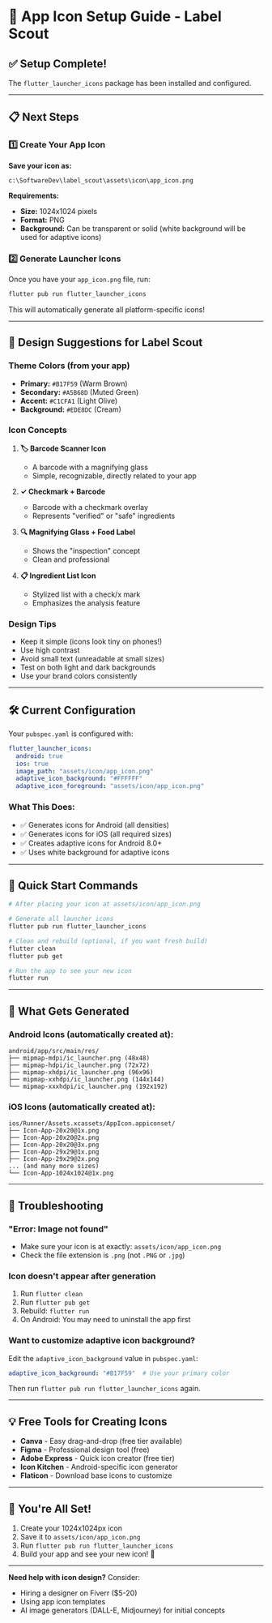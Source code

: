 # 📱 App Icon Setup Guide - Label Scout

## ✅ Setup Complete!

The `flutter_launcher_icons` package has been installed and configured.

---

## 📋 Next Steps

### 1️⃣ Create Your App Icon

**Save your icon as:**
```
c:\SoftwareDev\label_scout\assets\icon\app_icon.png
```

**Requirements:**
- **Size:** 1024x1024 pixels
- **Format:** PNG
- **Background:** Can be transparent or solid (white background will be used for adaptive icons)

### 2️⃣ Generate Launcher Icons

Once you have your `app_icon.png` file, run:

```bash
flutter pub run flutter_launcher_icons
```

This will automatically generate all platform-specific icons!

---

## 🎨 Design Suggestions for Label Scout

### Theme Colors (from your app)
- **Primary:** `#B17F59` (Warm Brown)
- **Secondary:** `#A5B68D` (Muted Green)
- **Accent:** `#C1CFA1` (Light Olive)
- **Background:** `#EDE8DC` (Cream)

### Icon Concepts
1. **🏷️ Barcode Scanner Icon**
   - A barcode with a magnifying glass
   - Simple, recognizable, directly related to your app

2. **✓ Checkmark + Barcode**
   - Barcode with a checkmark overlay
   - Represents "verified" or "safe" ingredients

3. **🔍 Magnifying Glass + Food Label**
   - Shows the "inspection" concept
   - Clean and professional

4. **📋 Ingredient List Icon**
   - Stylized list with a check/x mark
   - Emphasizes the analysis feature

### Design Tips
- Keep it simple (icons look tiny on phones!)
- Use high contrast
- Avoid small text (unreadable at small sizes)
- Test on both light and dark backgrounds
- Use your brand colors consistently

---

## 🛠️ Current Configuration

Your `pubspec.yaml` is configured with:

```yaml
flutter_launcher_icons:
  android: true
  ios: true
  image_path: "assets/icon/app_icon.png"
  adaptive_icon_background: "#FFFFFF"
  adaptive_icon_foreground: "assets/icon/app_icon.png"
```

### What This Does:
- ✅ Generates icons for Android (all densities)
- ✅ Generates icons for iOS (all required sizes)
- ✅ Creates adaptive icons for Android 8.0+
- ✅ Uses white background for adaptive icons

---

## 🎯 Quick Start Commands

```bash
# After placing your icon at assets/icon/app_icon.png

# Generate all launcher icons
flutter pub run flutter_launcher_icons

# Clean and rebuild (optional, if you want fresh build)
flutter clean
flutter pub get

# Run the app to see your new icon
flutter run
```

---

## 📁 What Gets Generated

### Android Icons (automatically created at):
```
android/app/src/main/res/
├── mipmap-mdpi/ic_launcher.png (48x48)
├── mipmap-hdpi/ic_launcher.png (72x72)
├── mipmap-xhdpi/ic_launcher.png (96x96)
├── mipmap-xxhdpi/ic_launcher.png (144x144)
└── mipmap-xxxhdpi/ic_launcher.png (192x192)
```

### iOS Icons (automatically created at):
```
ios/Runner/Assets.xcassets/AppIcon.appiconset/
├── Icon-App-20x20@1x.png
├── Icon-App-20x20@2x.png
├── Icon-App-20x20@3x.png
├── Icon-App-29x29@1x.png
├── Icon-App-29x29@2x.png
... (and many more sizes)
└── Icon-App-1024x1024@1x.png
```

---

## 🚨 Troubleshooting

### "Error: Image not found"
- Make sure your icon is at exactly: `assets/icon/app_icon.png`
- Check the file extension is `.png` (not `.PNG` or `.jpg`)

### Icon doesn't appear after generation
1. Run `flutter clean`
2. Run `flutter pub get`
3. Rebuild: `flutter run`
4. On Android: You may need to uninstall the app first

### Want to customize adaptive icon background?
Edit the `adaptive_icon_background` value in `pubspec.yaml`:
```yaml
adaptive_icon_background: "#B17F59"  # Use your primary color
```

Then run `flutter pub run flutter_launcher_icons` again.

---

## 💡 Free Tools for Creating Icons

- **Canva** - Easy drag-and-drop (free tier available)
- **Figma** - Professional design tool (free)
- **Adobe Express** - Quick icon creator (free tier)
- **Icon Kitchen** - Android-specific icon generator
- **Flaticon** - Download base icons to customize

---

## 🎉 You're All Set!

1. Create your 1024x1024px icon
2. Save it to `assets/icon/app_icon.png`
3. Run `flutter pub run flutter_launcher_icons`
4. Build your app and see your new icon! 🚀

---

**Need help with icon design?** Consider:
- Hiring a designer on Fiverr ($5-20)
- Using app icon templates
- AI image generators (DALL-E, Midjourney) for initial concepts
